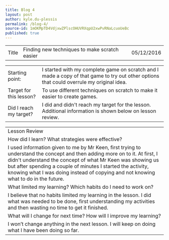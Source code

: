 ```yaml
---
title: Blog 4
layout: post
author: kyle.du-plessis
permalink: /blog-4/
source-id: 1mOKMpTD4VdjxwZPlscOHUVRXqpU2xwPvRNaLcuoUeBc
published: true
---
```

<table>
  <tr>
    <td>Title</td>
    <td>Finding new techniques to make scratch easier</td>
    <td></td>
    <td>05/12/2016</td>
  </tr>
</table>


<table>
  <tr>
    <td>Starting point:</td>
    <td>I started with my complete game on scratch and I made a copy of that game to try out other options that could overrule my original idea. </td>
  </tr>
  <tr>
    <td>Target for this lesson?</td>
    <td>To use different techniques on scratch to make it easier to create games.</td>
  </tr>
  <tr>
    <td>Did I reach my target? </td>
    <td>I did and didn't reach my target for the lesson.  Additional information is shown below on lesson review.</td>
  </tr>
</table>


<table>
  <tr>
    <td>Lesson Review</td>
  </tr>
  <tr>
    <td>How did I learn? What strategies were effective? </td>
  </tr>
  <tr>
    <td>I used information given to me by Mr Keen, first trying to understand the concept and then adding more on to it. At first, I didn't understand the concept of what Mr Keen was showing us but after spending a couple of minutes I started the activity, knowing what I was doing instead of copying and not knowing what to do in the future.
 </td>
  </tr>
  <tr>
    <td>What limited my learning? Which habits do I need to work on? </td>
  </tr>
  <tr>
    <td>I believe that no habits limited my learning in the lesson. I did what was needed to be done, first understanding my activities and then wasting no time to get it finished.
</td>
  </tr>
  <tr>
    <td>What will I change for next time? How will I improve my learning?</td>
  </tr>
  <tr>
    <td>I won’t change anything in the next lesson. I will keep on doing what I have been doing so far.</td>
  </tr>
</table>


